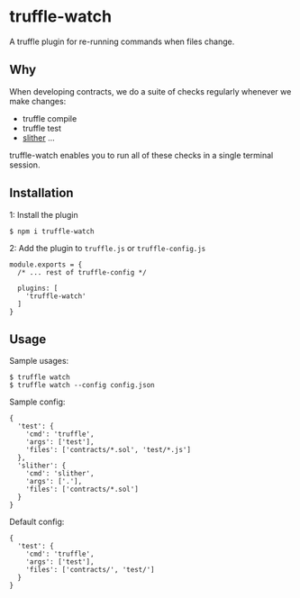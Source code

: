 # truffle-watch

A truffle plugin for re-running commands when files change.

## Why

When developing contracts, we do a suite of checks regularly whenever we make changes:
- truffle compile
- truffle test
- [slither](https://github.com/crytic/slither)
...

truffle-watch enables you to run all of these checks in a single terminal session.

## Installation

1: Install the plugin
```
$ npm i truffle-watch
```

2: Add the plugin to `truffle.js` or `truffle-config.js`
```
module.exports = {
  /* ... rest of truffle-config */

  plugins: [
    'truffle-watch'
  ]
}
```

## Usage

Sample usages:

```
$ truffle watch
$ truffle watch --config config.json
```

Sample config:

```
{
  'test': {
    'cmd': 'truffle',
    'args': ['test'],
    'files': ['contracts/*.sol', 'test/*.js']
  },
  'slither': {
    'cmd': 'slither',
    'args': ['.'],
    'files': ['contracts/*.sol']
  }
}
```

Default config:

```
{
  'test': {
    'cmd': 'truffle',
    'args': ['test'],
    'files': ['contracts/', 'test/']
  }
}
```
